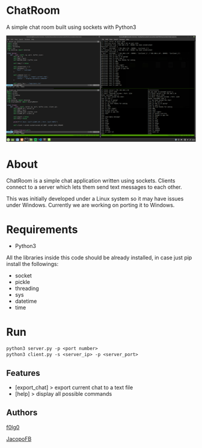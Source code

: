 # ChatRoom
A simple chat room built using sockets with Python3

![example](./banner/example.png)

# About

ChatRoom is a simple chat application written using sockets. Clients connect to a server which lets them send text messages to each other.

This was initially developed under a Linux system so it may have issues under Windows. Currently we are working 
on porting it to Windows. 

# Requirements 

* Python3

All the libraries inside this code should be already installed, in case just pip install the followings:

* socket
* pickle
* threading
* sys
* datetime
* time

# Run 

```
python3 server.py -p <port number>
python3 client.py -s <server_ip> -p <server_port>
```
## Features

* [export_chat] > export current chat to a text file 
* [help] > display all possible commands

## Authors

[f0lg0](https://github.com/f0lg0)

[JacopoFB](https://github.com/JacopoFB)


